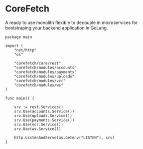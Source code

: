 # CoreFetch

A ready to use monolith flexible to decouple in microservices for bootstraping your backend application in GoLang.

```
package main

import (
	"net/http"
	"os"

	"corefetch/core/rest"
	"corefetch/modules/accounts"
	"corefetch/modules/payments"
	"corefetch/modules/uploads"
	"corefetch/modules/vcr"
	"corefetch/modules/ws"
)

func main() {

	srv := rest.Services()
	srv.Use(accounts.Service())
	srv.Use(uploads.Service())
	srv.Use(payments.Service())
	srv.Use(vcr.Service())
	srv.Use(ws.Service())

	http.ListenAndServe(os.Getenv("LISTEN"), srv)
}
```